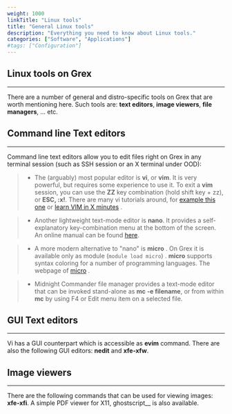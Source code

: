 ```yaml
---
weight: 1000
linkTitle: "Linux tools"
title: "General Linux tools"
description: "Everything you need to know about Linux tools."
categories: ["Software", "Applications"]
#tags: ["Configuration"]
---
```


## Linux tools on Grex
---

There are a number of general and distro-specific tools on Grex that are worth mentioning here. Such tools are: **text editors**, **image viewers**, **file managers**, ... etc.

## Command line Text editors
---

Command line text editors allow you to edit files right on Grex in any terminal session (such as SSH session or an X terminal under OOD):

> - The (arguably) most popular editor is __vi__, or __vim__. It is very powerful, but requires some experience to use it. To exit a __vim__ session, you can use the **ZZ** key combination (hold shift key + zz), or **ESC, :x!**. There are many vi tutorials around, for [example this one](http://heather.cs.ucdavis.edu/~matloff/UnixAndC/Editors/ViIntro.html) or [learn VIM in X minutes](https://learnxinyminutes.com/docs/vim/) . 

> - Another lightweight text-mode editor is __nano__. It provides a self-explanatory key-combination menu at the bottom of the screen. An online manual can be found [here](https://www.nano-editor.org/dist/v2.1/nano.html).

> - A more modern alternative to "nano" is __micro__ . On Grex it is available only as module (```module load micro```) . __micro__ supports syntax coloring for a number of programming languages. The webpage of [micro](https://micro-editor.github.io/) . 

> - Midnight Commander file manager provides a text-mode editor that can be invoked stand-alone as __mc -e filename__, or from within __mc__ by using F4 or Edit menu item on a selected file.

## GUI Text editors
---

<!--
Sometimes it is useful (for example, for copy/paste operations with mouse, between client computer and a remote session) or convenient to have a text editor with a graphical user interface. Note that a most practical way to use this is from X2Go sessions that provide tolerable interaction speeds.
-->

Vi has a GUI counterpart which is accessible as __evim__ command. There are also the following GUI editors: __nedit__ and __xfe-xfw__.

## Image viewers
---

There are the following commands that can be used for viewing images: __xfe-xfi__. A simple PDF viewer for X11, ghostscript__ is also available.

<!--
There are the following commands that can be used for viewing images: __xfe-xfi__ and __nemacs__. A simple PDF viewer for X11, __xpdf__ and __ghostscript__ are also available.
-->

<!-- {{< treeview display="tree" />}} -->

<!-- Changes and update:
* Last reviewed on: October 16, 2024.
-->
